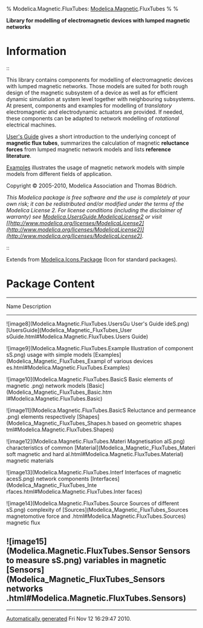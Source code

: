 % Modelica.Magnetic.FluxTubes:
  [Modelica.Magnetic](Modelica_Magnetic.html#Modelica.Magnetic).FluxTubes
% 
% 

**Library for modelling of electromagnetic devices with lumped magnetic
networks**

Information
===========

::

This library contains components for modelling of electromagnetic
devices with lumped magnetic networks. Those models are suited for both
rough design of the magnetic subsystem of a device as well as for
efficient dynamic simulation at system level together with neighbouring
subsystems. At present, components and examples for modelling of
*translatory* electromagnetic and electrodynamic actuators are provided.
If needed, these components can be adapted to network modelling of
*rotational* electrical machines.

[User's
Guide](Modelica_Magnetic_FluxTubes_UsersGuide.html#Modelica.Magnetic.FluxTubes.UsersGuide)
gives a short introduction to the underlying concept of **magnetic flux
tubes**, summarizes the calculation of magnetic **reluctance forces**
from lumped magnetic network models and lists **reference literature**.

[Examples](Modelica_Magnetic_FluxTubes_Examples.html#Modelica.Magnetic.FluxTubes.Examples)
illustrates the usage of magnetic network models with simple models from
different fields of application.

Copyright © 2005-2010, Modelica Association and Thomas Bödrich.

*This Modelica package is free software and the use is completely at
your own risk; it can be redistributed and/or modified under the terms
of the Modelica License 2. For license conditions (including the
disclaimer of warranty) see
[Modelica.UsersGuide.ModelicaLicense2](Modelica_UsersGuide.html#Modelica.UsersGuide.ModelicaLicense2)
or visit
[[http://www.modelica.org/licenses/ModelicaLicense2](http://www.modelica.org/licenses/ModelicaLicense2)](http://www.modelica.org/licenses/ModelicaLicense2).*

::

Extends from
[Modelica.Icons.Package](Modelica_Icons_Package.html#Modelica.Icons.Package)
(Icon for standard packages).

Package Content
===============

  ------------------------------------------------------------------------
  Name                                          Description
  --------------------------------------------- --------------------------
  ![image8](Modelica.Magnetic.FluxTubes.UsersGu User's Guide
  ideS.png)                                     
  [UsersGuide](Modelica_Magnetic_FluxTubes_User 
  sGuide.html#Modelica.Magnetic.FluxTubes.Users 
  Guide)                                        

  ![image9](Modelica.Magnetic.FluxTubes.Example Illustration of component
  sS.png)                                       usage with simple models
  [Examples](Modelica_Magnetic_FluxTubes_Exampl of various devices
  es.html#Modelica.Magnetic.FluxTubes.Examples) 

  ![image10](Modelica.Magnetic.FluxTubes.BasicS Basic elements of magnetic
  .png)                                         network models
  [Basic](Modelica_Magnetic_FluxTubes_Basic.htm 
  l#Modelica.Magnetic.FluxTubes.Basic)          

  ![image11](Modelica.Magnetic.FluxTubes.BasicS Reluctance and permeance
  .png)                                         elements respectively
  [Shapes](Modelica_Magnetic_FluxTubes_Shapes.h based on geometric shapes
  tml#Modelica.Magnetic.FluxTubes.Shapes)       

  ![image12](Modelica.Magnetic.FluxTubes.Materi Magnetisation
  alS.png)                                      characteristics of common
  [Material](Modelica_Magnetic_FluxTubes_Materi soft magnetic and hard
  al.html#Modelica.Magnetic.FluxTubes.Material) magnetic materials

  ![image13](Modelica.Magnetic.FluxTubes.Interf Interfaces of magnetic
  acesS.png)                                    network components
  [Interfaces](Modelica_Magnetic_FluxTubes_Inte 
  rfaces.html#Modelica.Magnetic.FluxTubes.Inter 
  faces)                                        

  ![image14](Modelica.Magnetic.FluxTubes.Source Sources of different
  sS.png)                                       complexity of
  [Sources](Modelica_Magnetic_FluxTubes_Sources magnetomotive force and
  .html#Modelica.Magnetic.FluxTubes.Sources)    magnetic flux

  ![image15](Modelica.Magnetic.FluxTubes.Sensor Sensors to measure
  sS.png)                                       variables in magnetic
  [Sensors](Modelica_Magnetic_FluxTubes_Sensors networks
  .html#Modelica.Magnetic.FluxTubes.Sensors)    
  ------------------------------------------------------------------------

* * * * *

[Automatically generated](http://www.3ds.com/) Fri Nov 12 16:29:47 2010.
